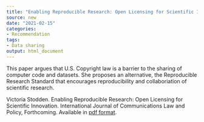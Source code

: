 ```yaml
---
title: "Enabling Reproducible Research: Open Licensing for Scientific Innovation"
source: new
date: "2021-02-15"
categories:
- Recommendation
tags:
- Data sharing
output: html_document
---
```


This paper argues that U.S. Copyright law is a barrier to the sharing of computer code and datasets. She proposes an alternative, the Reproducible Research Standard that encourages reproducibility and collaboriation of scientific research.

<!--more-->

Victoria Stodden. Enabling Reproducible Research: Open Licensing for Scientific Innovation. International Journal of Communications Law and Policy, Forthcoming. Available in [pdf format](https://papers.ssrn.com/sol3/Delivery.cfm/SSRN_ID1362040_code1204238.pdf?abstractid=1362040.&mirid=1).
